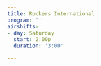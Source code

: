 ```yaml
---
title: Rockers International
program: ''
airshifts:
- day: Saturday
  start: 2:00p
  duration: '3:00'

---
```

